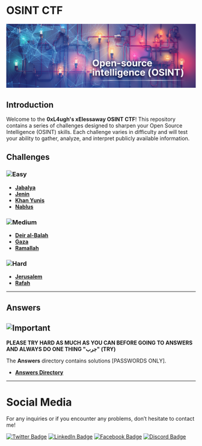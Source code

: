 # OSINT CTF

![Your Banner Here](Banner.webp)

## Introduction
Welcome to the **0xL4ugh's xElessaway OSINT CTF**! This repository contains a series of challenges designed to sharpen your Open Source Intelligence (OSINT) skills. Each challenge varies in difficulty and will test your ability to gather, analyze, and interpret publicly available information.

## Challenges

### ![Easy](https://img.shields.io/badge/Difficulty-Easy-brightgreen)
- **[Jabalya](Easy/Jabalya)**
- **[Jenin](Easy/Jenin)**
- **[Khan Yunis](Easy/Khan_Yunis)**
- **[Nablus](Easy/Nablus)**

### ![Medium](https://img.shields.io/badge/Difficulty-Medium-yellow)
- **[Deir al-Balah](Medium/Deir_al-Balah)**
- **[Gaza](Medium/Gaza)**
- **[Ramallah](Medium/Ramallah)**

### ![Hard](https://img.shields.io/badge/Difficulty-Hard-red)
- **[Jerusalem](Hard/Jerusalem)**
- **[Rafah](Hard/Rafah)**
---
## Answers
## ![Important](https://img.shields.io/badge/IMPORTANT-Note-red)
**PLEASE TRY HARD AS MUCH AS YOU CAN BEFORE GOING TO ANSWERS AND ALWAYS DO ONE THING "جرب" (TRY)**

The **Answers** directory contains solutions [PASSWORDS ONLY].
- **[Answers Directory](Answers/)**

---
# Social Media

For any inquiries or if you encounter any problems, don’t hesitate to contact me!

[![Twitter Badge](https://img.shields.io/badge/X%20(Twitter)-1DA1F2?style=flat&logo=twitter&logoColor=white)](https://x.com/ahmed_elessaway)
[![LinkedIn Badge](https://img.shields.io/badge/LinkedIn-0A66C2?style=flat&logo=linkedin&logoColor=white)](https://www.linkedin.com/in/ahmedelessaway/)
[![Facebook Badge](https://img.shields.io/badge/Facebook-1877F2?style=flat&logo=facebook&logoColor=white)](https://www.facebook.com/xElessaway/)
[![Discord Badge](https://img.shields.io/badge/Discord-5865F2?style=flat&logo=discord&logoColor=white)](https://discord.com/users/xElessaway)

